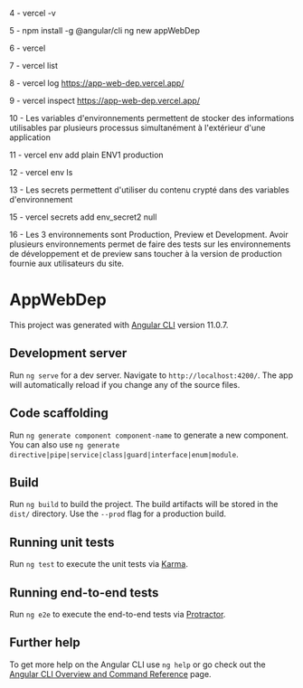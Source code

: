 4 - vercel -v

5 - npm install -g @angular/cli
    ng new appWebDep

6 - vercel

7 - vercel list

8 - vercel log https://app-web-dep.vercel.app/

9 - vercel inspect https://app-web-dep.vercel.app/

10 - Les variables d'environnements permettent de stocker des informations utilisables par plusieurs processus simultanément à l'extérieur d'une application

11 - vercel env add plain ENV1 production

12 - vercel env ls

13 - Les secrets permettent d'utiliser du contenu crypté dans des variables d'environnement

15 - vercel secrets add env_secret2 null

16 - Les 3 environnements sont Production, Preview et Development. Avoir plusieurs environnements permet de faire des tests sur les environnements de développement et de preview sans toucher à la version de production fournie aux utilisateurs du site.


# AppWebDep

This project was generated with [Angular CLI](https://github.com/angular/angular-cli) version 11.0.7.

## Development server

Run `ng serve` for a dev server. Navigate to `http://localhost:4200/`. The app will automatically reload if you change any of the source files.

## Code scaffolding

Run `ng generate component component-name` to generate a new component. You can also use `ng generate directive|pipe|service|class|guard|interface|enum|module`.

## Build

Run `ng build` to build the project. The build artifacts will be stored in the `dist/` directory. Use the `--prod` flag for a production build.

## Running unit tests

Run `ng test` to execute the unit tests via [Karma](https://karma-runner.github.io).

## Running end-to-end tests

Run `ng e2e` to execute the end-to-end tests via [Protractor](http://www.protractortest.org/).

## Further help

To get more help on the Angular CLI use `ng help` or go check out the [Angular CLI Overview and Command Reference](https://angular.io/cli) page.
